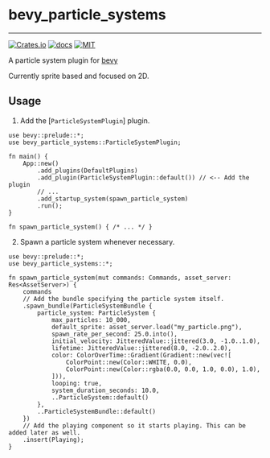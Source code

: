 # bevy_particle_systems

---
[![Crates.io](https://img.shields.io/crates/v/bevy_particle_systems?style=for-the-badge)](https://crates.io/crates/bevy_particle_systems)
[![docs](https://docs.rs/bevy_particle_systems/badge.svg)](https://docs.rs/bevy_particle_systems/)
[![MIT](https://img.shields.io/crates/l/bevy_particle_systems?style=for-the-badge)](./LICENSE)

A particle system plugin for [bevy](https://bevyengine.org)

Currently sprite based and focused on 2D.

## Usage

1. Add the [`ParticleSystemPlugin`] plugin.

```no_run
use bevy::prelude::*;
use bevy_particle_systems::ParticleSystemPlugin;

fn main() {
    App::new()
        .add_plugins(DefaultPlugins)
        .add_plugin(ParticleSystemPlugin::default()) // <-- Add the plugin
        // ...
        .add_startup_system(spawn_particle_system)
        .run();
}

fn spawn_particle_system() { /* ... */ }
```

2. Spawn a particle system whenever necessary.
```
use bevy::prelude::*;
use bevy_particle_systems::*;

fn spawn_particle_system(mut commands: Commands, asset_server: Res<AssetServer>) {
    commands
    // Add the bundle specifying the particle system itself.
    .spawn_bundle(ParticleSystemBundle {
        particle_system: ParticleSystem {
            max_particles: 10_000,
            default_sprite: asset_server.load("my_particle.png"),
            spawn_rate_per_second: 25.0.into(),
            initial_velocity: JitteredValue::jittered(3.0, -1.0..1.0),
            lifetime: JitteredValue::jittered(8.0, -2.0..2.0),
            color: ColorOverTime::Gradient(Gradient::new(vec![
                ColorPoint::new(Color::WHITE, 0.0),
                ColorPoint::new(Color::rgba(0.0, 0.0, 1.0, 0.0), 1.0),
            ])),
            looping: true,
            system_duration_seconds: 10.0,
            ..ParticleSystem::default()
        },
        ..ParticleSystemBundle::default()
    })
    // Add the playing component so it starts playing. This can be added later as well.
    .insert(Playing);
}
```
